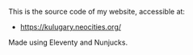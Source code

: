 This is the source code of my website, accessible at:
- https://kulugary.neocities.org/

Made using Eleventy and Nunjucks.